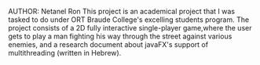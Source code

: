 AUTHOR: Netanel Ron 
This project is an academical project that I was tasked to do under ORT Braude College's excelling students program.
The project consists of a 2D fully interactive single-player game,where the user gets to play a man fighting his way through the street against various enemies, and a research
document about javaFX's support of multithreading (written in Hebrew).
